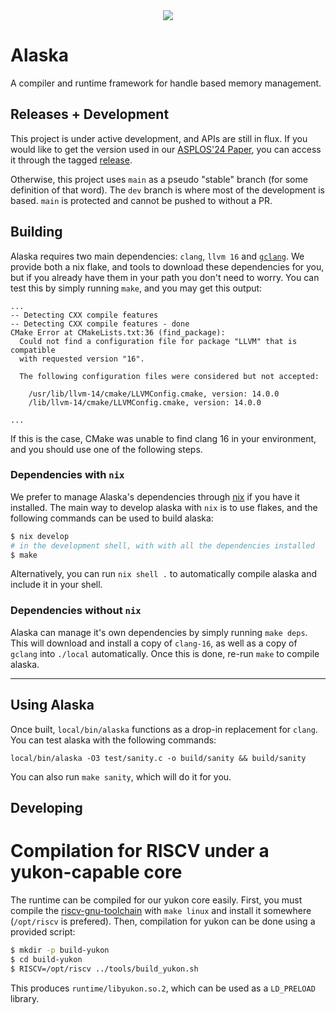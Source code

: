 <div style="text-align:center"><img src="https://i.imgur.com/SOLIBp6.png"/></div>

# Alaska
A compiler and runtime framework for handle based memory management.

## Releases + Development

This project is under active development, and APIs are still in flux.
If you would like to get the version used in our [ASPLOS'24 Paper](https://nickw.io/papers/asplos24-alaska.pdf), you can access it through the tagged [release](https://github.com/nickwanninger/alaska/releases/tag/asplos-24-revision).

Otherwise, this project uses `main` as a pseudo "stable" branch (for some definition of that word).
The `dev` branch is where most of the development is based.
`main` is protected and cannot be pushed to without a PR.

## Building

Alaska requires two main dependencies: `clang`, `llvm 16` and [`gclang`](https://github.com/SRI-CSL/gllvm).
We provide both a nix flake, and tools to download these dependencies for you, but if you already have them in your path you don't need to worry.
You can test this by simply running `make`, and you may get this output:

```
...
-- Detecting CXX compile features
-- Detecting CXX compile features - done
CMake Error at CMakeLists.txt:36 (find_package):
  Could not find a configuration file for package "LLVM" that is compatible
  with requested version "16".

  The following configuration files were considered but not accepted:

    /usr/lib/llvm-14/cmake/LLVMConfig.cmake, version: 14.0.0
    /lib/llvm-14/cmake/LLVMConfig.cmake, version: 14.0.0

...
```

If this is the case, CMake was unable to find clang 16 in your environment, and you should use one of the following steps.

### Dependencies with `nix`

We prefer to manage Alaska's dependencies through [nix](https://nixos.org/) if you have it installed.
The main way to develop alaska with `nix` is to use flakes, and the following commands can be used to build alaska:
```bash
$ nix develop
# in the development shell, with with all the dependencies installed
$ make
```

Alternatively, you can run `nix shell .` to automatically compile alaska and include it in your shell.


### Dependencies without `nix`

Alaska can manage it's own dependencies by simply running `make deps`.
This will download and install a copy of `clang-16`, as well as a copy of `gclang` into `./local` automatically.
Once this is done, re-run `make` to compile alaska.



---


## Using Alaska

Once built, `local/bin/alaska` functions as a drop-in replacement for `clang`. You can test alaska with the following commands:
```
local/bin/alaska -O3 test/sanity.c -o build/sanity && build/sanity
```
You can also run `make sanity`, which will do it for you.

## Developing


# Compilation for RISCV under a yukon-capable core

The runtime can be compiled for our yukon core easily.
First, you must compile the [riscv-gnu-toolchain](https://github.com/riscv-collab/riscv-gnu-toolchain) with `make linux` and install it somewhere (`/opt/riscv` is prefered).
Then, compilation for yukon can be done using a provided script:
```bash
$ mkdir -p build-yukon
$ cd build-yukon
$ RISCV=/opt/riscv ../tools/build_yukon.sh
```

This produces `runtime/libyukon.so.2`, which can be used as a `LD_PRELOAD` library.
